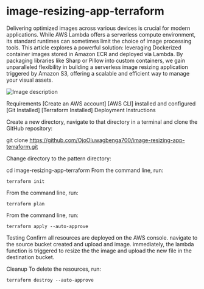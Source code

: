 # image-resizing-app-terraform
Delivering optimized images across various devices is crucial for modern applications. While AWS Lambda offers a serverless compute environment, its standard runtimes can sometimes limit the choice of image processing tools. This article explores a powerful solution: leveraging Dockerized container images stored in Amazon ECR and deployed via Lambda. 
By packaging libraries like Sharp or Pillow into custom containers, we gain unparalleled flexibility in building a serverless image resizing application triggered by Amazon S3, offering a scalable and efficient way to manage your visual assets.


![Image description](https://dev-to-uploads.s3.amazonaws.com/uploads/articles/uzrnkkl4lz1xq7mx9kf6.png)



Requirements
[Create an AWS account]
[AWS CLI] installed and configured
[Git Installed]
[Terraform Installed]
Deployment Instructions

Create a new directory, navigate to that directory in a terminal and clone the GitHub repository:

git clone https://github.com/OjoOluwagbenga700/image-resizing-app-terraform.git

Change directory to the pattern directory:

cd image-resizing-app-terraform
From the command line, run:

```
terraform init
```

From the command line, run:

```
terraform plan
```

From the command line, run:

```
terraform apply --auto-approve
```

Testing
Confirm all resources are deployed on the AWS console. navigate to the source bucket created and upload and image. immediately, the lambda function is triggered to resize the the image and upload the new file in the destination bucket.

Cleanup
To delete the resources, run:

```
terraform destroy --auto-approve
```
